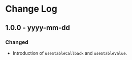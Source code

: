 # Change Log

<!-- ## 0.0.0 - yyyy-mm-dd -->
<!---->
<!-- ### Changed -->
<!---->
<!-- ### Added -->
<!---->
<!-- ### Fixed -->

## 1.0.0 - yyyy-mm-dd

### Changed

- Introduction of `useStableCallback` and `useStableValue`.
